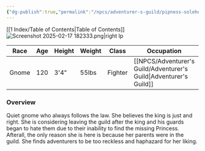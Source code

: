 ```yaml
---
{"dg-publish":true,"permalink":"/npcs/adventurer-s-guild/pipness-soleheart/"}
---
```


[[1 Index/Table of Contents\|Table of Contents]]
![Screenshot 2025-02-17 182333.png|right lp](/img/user/Z_Attachments/Screenshot%202025-02-17%20182333.png)

| Race  | Age | Height | Weight | Class   | Occupation             | Allignment  | Pronouns | Gender |
| ----- | --- | ------ | ------ | ------- | ---------------------- | ----------- | -------- | ------ |
| Gnome | 120 | 3'4"   | 55lbs  | Fighter | [[NPCS/Adventurer's Guild/Adventurer's Guild\|Adventurer's Guild]] | Lawful Good | She/Her  | Female |
### Overview
Quiet gnome who always follows the law. She believes the king is just and right. She is considering leaving the guild after the king and his guards began to hate them due to their inability to find the missing Princess. Afterall, the only reason she is here is because her parents were in the guild. She finds adventurers to be too reckless and haphazard for her liking.